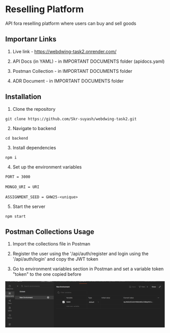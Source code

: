 # Reselling Platform

API fora reselling platform where users can buy and sell goods

## Importanr Links

1. Live link - https://webdwing-task2.onrender.com/

2. API Docs (in YAML) - in IMPORTANT DOCUMENTS folder (apidocs.yaml)

3. Postman Collection - in IMPORTANT DOCUMENTS folder

4. ADR Document - in IMPORTANT DOCUMENTS folder

## Installation

1. Clone the repository

```
git clone https://github.com/Skr-suyash/webdwing-task2.git
```

2. Navigate to backend
```
cd backend
```

3. Install dependencies
```
npm i
```

4. Set up the environment variables
```
PORT = 3000

MONGO_URI = URI

ASSIGNMENT_SEED = GHW25-<unique>
```

5. Start the server
```
npm start
```

## Postman Collections Usage

1. Import the collections file in Postman

2. Register the user using the '/api/auth/register and login using the '/api/auth/login' and copy the JWT token

3. Go to environment variables section in Postman and set a variable token "token" to the one copied before 

![alt text](shot.png)